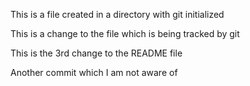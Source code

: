 This is a file created in a directory with git initialized

This is a change to the file which is being tracked by git

This is the 3rd change to the README file

Another commit which I am not aware of
